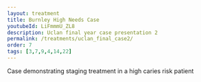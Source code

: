 ```yaml
---
layout: treatment
title: Burnley High Needs Case
youtubeId: LiFmmmU_ZL8
description: Uclan final year case presentation 2
permalink: /treatments/uclan_final_case2/
order: 7
tags: [3,7,9,4,14,22]
---
```


Case demonstrating staging treatment in a high caries risk patient
<object data="/assets/uclanfinalcase2.pdf" width="100%" height="1000" type='application/pdf'/>
